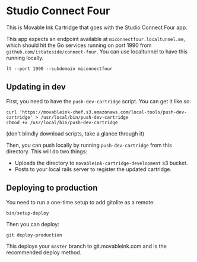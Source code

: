 # Studio Connect Four

This is Movable Ink Cartridge that goes with the Studio Connect Four app.

This app expects an endpoint available at `miconnectfour.localtunnel.me`, which
should hit the Go services running on port 1990 from
`github.com/istateside/connect-four`. You can use localtunnel to have this
running locally.

`lt --port 1990 --subdomain miconnectfour`

## Updating in dev

First, you need to have the `push-dev-cartridge` script. You can get it like so:

```
curl 'https://movableink-chef.s3.amazonaws.com/local-tools/push-dev-cartridge' > /usr/local/bin/push-dev-cartridge
chmod +x /usr/local/bin/push-dev-cartridge
```

(don't blindly download scripts, take a glance through it)

Then, you can push locally by running `push-dev-cartridge` from this directory. This will do two things:

* Uploads the directory to `movableink-cartridge-development` s3 bucket.
* Posts to your local rails server to register the updated cartridge.

## Deploying to production

You need to run a one-time setup to add gitolite as a remote:

```
bin/setup-deploy
```

Then you can deploy:

```
git deploy-production
```

This deploys your `master` branch to git.movableink.com and is the recommended deploy method.
